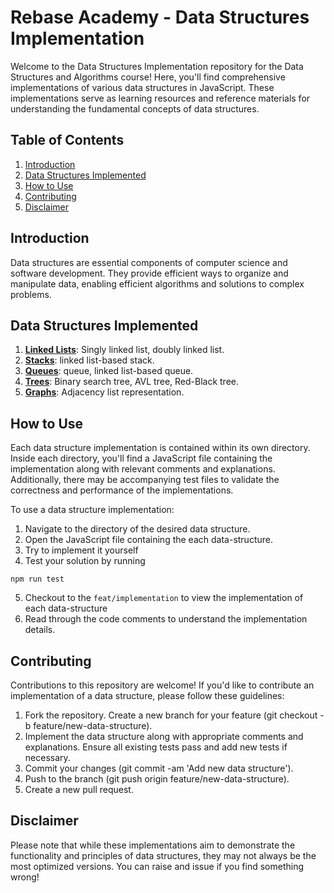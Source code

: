 # Rebase Academy - Data Structures Implementation

Welcome to the Data Structures Implementation repository for the Data Structures and Algorithms course! Here, you'll find comprehensive implementations of various data structures in JavaScript. These implementations serve as learning resources and reference materials for understanding the fundamental concepts of data structures.

## Table of Contents

1. [Introduction](#introduction)
2. [Data Structures Implemented](#data-structures-implemented)
3. [How to Use](#how-to-use)
4. [Contributing](#contributing)
5. [Disclaimer](#license)

## Introduction

Data structures are essential components of computer science and software development. They provide efficient ways to organize and manipulate data, enabling efficient algorithms and solutions to complex problems.

## Data Structures Implemented

1. [**Linked Lists**](https://github.com/Ekep-Obasi/data-structures-rebase-academy/tree/main/src/linked-list): Singly linked list, doubly linked list.
2. [**Stacks**](https://github.com/Ekep-Obasi/data-structures-rebase-academy/tree/main/src/stacks):  linked list-based stack.
3. [**Queues**](https://github.com/Ekep-Obasi/data-structures-rebase-academy/tree/main/src/queues):  queue, linked list-based queue.
4. [**Trees**](https://github.com/Ekep-Obasi/data-structures-rebase-academy/tree/main/src/trees): Binary search tree, AVL tree, Red-Black tree.
5. [**Graphs**](https://github.com/Ekep-Obasi/data-structures-rebase-academy/tree/main/src/graphs): Adjacency list representation.

## How to Use

Each data structure implementation is contained within its own directory. Inside each directory, you'll find a JavaScript file containing the implementation along with relevant comments and explanations. Additionally, there may be accompanying test files to validate the correctness and performance of the implementations.

To use a data structure implementation:

1. Navigate to the directory of the desired data structure.
2. Open the JavaScript file containing the each data-structure.
3. Try to implement it yourself
4. Test your solution by running

```shell
npm run test
```
5. Checkout to the `feat/implementation` to view the implementation of each data-structure
6. Read through the code comments to understand the implementation details.

## Contributing
Contributions to this repository are welcome! If you'd like to contribute an implementation of a data structure, please follow these guidelines:

1. Fork the repository.
Create a new branch for your feature (git checkout -b feature/new-data-structure).
2. Implement the data structure along with appropriate comments and explanations.
Ensure all existing tests pass and add new tests if necessary.
3. Commit your changes (git commit -am 'Add new data structure').
4. Push to the branch (git push origin feature/new-data-structure).
5. Create a new pull request.



## Disclaimer

Please note that while these implementations aim to demonstrate the functionality and principles of data structures, they may not always be the most optimized versions. You can raise and issue if you find something wrong!